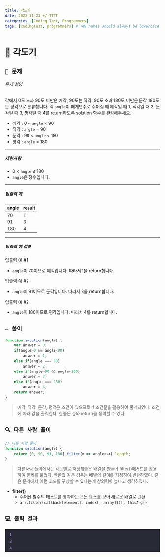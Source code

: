```yaml
---
title: 각도기
date: 2022-11-23 +/-TTTT
categories: [Coding Test, Programmers]
tags: [codingtest, programmers] # TAG names should always be lowercase
---
```


# 🔖 각도기

## `📌 문제`

###### 문제 설명

각에서 0도 초과 90도 미만은 예각, 90도는 직각, 90도 초과 180도 미만은 둔각 180도는 평각으로 분류합니다. 각 `angle`이 매개변수로 주어질 때 예각일 때 1, 직각일 때 2, 둔각일 때 3, 평각일 때 4를 return하도록 solution 함수를 완성해주세요.

- 예각 : 0 < `angle` < 90
- 직각 : `angle` = 90
- 둔각 : 90 < `angle` < 180
- 평각 : `angle` = 180

------

##### 제한사항

- 0 < `angle` ≤ 180
- `angle`은 정수입니다.

------

##### 입출력 예

| angle | result |
| ----- | ------ |
| 70    | 1      |
| 91    | 3      |
| 180   | 4      |

------

##### 입출력 예 설명

입출력 예 #1

- `angle`이 70이므로 예각입니다. 따라서 1을 return합니다.

입출력 예 #2

- `angle`이 91이므로 둔각입니다. 따라서 3을 return합니다.

입출력 예 #2

- `angle`이 180이므로 평각입니다. 따라서 4를 return합니다.



## `✏️ 풀이`

```javascript
function solution(angle) {
    var answer = 0;
    if(angle>0 && angle<90)
        answer = 1;
    else if(angle === 90)
        answer = 2;
    else if(angle>90 && angle<180)
        answer = 3;
    else if(angle === 180)
        answer = 4;
    return answer;
}
```

> 예각, 직각, 둔각, 평각은 조건이 있으므로 if 조건문을 활용하여 풀게되었다. 조건에 따라 값을 출력한다. 한줄은 {}와 return을 생략할 수 있다.



## `🔍 다른 사람 풀이`

```javascript
// 다른 사람 풀이
function solution(angle) {
    return [0, 90, 91, 180].filter(x => angle>=x).length;
}
```

> 다른사람 풀이에서는 각도별로 저장해놓은 배열을 만들어 filter()메서드를 활용하여 문제를 풀었다. 반환값 같은 경우는 배열의 길이를 지정하여 반환하였다. 같은 문제에서 이런 코드를 구상할 수 있다는게 창의력이 높다고 생각하였다.

- **filter()**
  - 주어진 함수의 테스트를 통과하는 모든 요소를 모아 새로운 배열로 반환
  - `arr.filter(callback(element[, index[, array]])[, thisArg])`

## `💻 출력 결과`

![image-20221123121602426](../../assets/img/postingImg/image-20221123121602426.png)